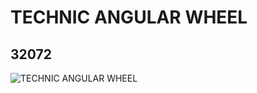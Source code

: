 # TECHNIC ANGULAR WHEEL
## 32072
![TECHNIC ANGULAR WHEEL](https://lc-www-live-s.legocdn.com/media/bricks/5/2/4114203.jpg)